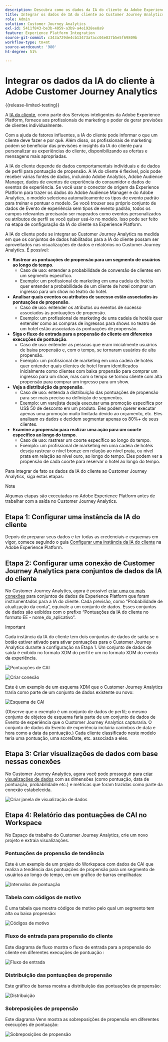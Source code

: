 ```yaml
---
description: Descubra como os dados da IA do cliente da Adobe Experience Platform se integram ao Espaço de trabalho no Customer Journey Analytics.
title: Integrar os dados de IA do cliente ao Customer Journey Analytics
role: Admin
solution: Customer Journey Analytics
exl-id: 5411f843-be3b-4059-a3b9-a4e1928ee8a9
feature: Experience Platform Integration
source-git-commit: c343a729de4cb13473a7acc04e837b5e5f69809b
workflow-type: tm+mt
source-wordcount: '980'
ht-degree: 51%

---
```


# Integrar os dados da IA do cliente à Adobe Customer Journey Analytics

{{release-limited-testing}}

A [IA do cliente](https://experienceleague.adobe.com/docs/experience-platform/intelligent-services/customer-ai/overview.html?lang=pt-BR), como parte dos Serviços inteligentes da Adobe Experience Platform, fornece aos profissionais de marketing o poder de gerar previsões de clientes individualmente.

Com a ajuda de fatores influentes, a IA do cliente pode informar o que um cliente deve fazer e por quê. Além disso, os profissionais de marketing podem se beneficiar das previsões e insights da IA do cliente para personalizar as experiências do cliente, disponibilizando as ofertas e mensagens mais apropriadas.

A IA do cliente depende de dados comportamentais individuais e de dados de perfil para pontuação de propensão. A IA do cliente é flexível, pois pode receber várias fontes de dados, incluindo Adobe Analytics, Adobe Audience Manager, dados de eventos de experiência do consumidor e dados de eventos de experiência. Se você usar o conector de origem da Experience Platform para trazer os dados do Adobe Audience Manager e do Adobe Analytics, o modelo seleciona automaticamente os tipos de evento padrão para treinar e pontuar o modelo. Se você trouxer seu próprio conjunto de dados de Evento de experiência sem tipos de evento padrão, todos os campos relevantes precisarão ser mapeados como eventos personalizados ou atributos de perfil se você quiser usá-lo no modelo. Isso pode ser feito na etapa de configuração da IA do cliente na Experience Platform.

A IA do cliente pode se integrar ao Customer Journey Analytics na medida em que os conjuntos de dados habilitados para a IA do cliente possam ser aproveitados nas visualizações de dados e relatórios no Customer Journey Analytics. É possível:

* **Rastrear as pontuações de propensão para um segmento de usuários ao longo do tempo**.
   * Caso de uso: entender a probabilidade de conversão de clientes em um segmento específico.
   * Exemplo: um profissional de marketing em uma cadeia de hotéis quer entender a probabilidade de um cliente de hotel comprar um ingresso para um show no teatro do hotel.
* **Analisar quais eventos ou atributos de sucesso estão associados às pontuações de propensão**.
   * Caso de uso: entender os atributos ou eventos de sucesso associados às pontuações de propensão.
   * Exemplo: um profissional de marketing de uma cadeia de hotéis quer entender como as compras de ingressos para shows no teatro de um hotel estão associadas às pontuações de propensão.
* **Siga o fluxo de entrada para a propensão do cliente em diferentes execuções de pontuação**.
   * Caso de uso: entender as pessoas que eram inicialmente usuários de baixa propensão e, com o tempo, se tornaram usuários de alta propensão.
   * Exemplo: um profissional de marketing em uma cadeia de hotéis quer entender quais clientes de hotel foram identificados inicialmente como clientes com baixa propensão para comprar um ingresso para um show, mas com o tempo se tornou cliente com alta propensão para comprar um ingresso para um show.
* **Veja a distribuição da propensão**.
   * Caso de uso: entenda a distribuição das pontuações de propensão para ser mais preciso na definição de segmentos.
   * Exemplo: um varejista deseja executar uma promoção específica por US$ 50 de desconto em um produto. Eles podem querer executar apenas uma promoção muito limitada devido ao orçamento, etc. Eles analisam os dados e decidem segmentar apenas os 80%+ de seus clientes.
* **Examine a propensão para realizar uma ação para um coorte específico ao longo do tempo**.
   * Caso de uso: rastrear um coorte específico ao longo do tempo.
   * Exemplo: um profissional de marketing em uma cadeia de hotéis deseja rastrear o nível bronze em relação ao nível prata, ou nível prata em relação ao nível ouro, ao longo do tempo. Eles podem ver a propensão de cada coorte para reservar o hotel ao longo do tempo.

Para integrar de fato os dados da IA do cliente ao Customer Journey Analytics, siga estas etapas:

>[!NOTE]
>
>Algumas etapas são executadas no Adobe Experience Platform antes de trabalhar com a saída no Customer Journey Analytics.


## Etapa 1: Configurar uma instância da IA do cliente

Depois de preparar seus dados e ter todas as credenciais e esquemas em vigor, comece seguindo o guia [Configurar uma instância da IA do cliente](https://experienceleague.adobe.com/docs/experience-platform/intelligent-services/customer-ai/user-guide/configure.html?lang=pt-BR) na Adobe Experience Platform.

## Etapa 2: Configurar uma conexão de Customer Journey Analytics para conjuntos de dados da IA do cliente

No Customer Journey Analytics, agora é possível [criar uma ou mais conexões](/help/connections/create-connection.md) para conjuntos de dados de Experience Platform que foram instrumentados para a IA do cliente. Cada previsão, como “Probabilidade de atualização da conta”, equivale a um conjunto de dados. Esses conjuntos de dados são exibidos com o prefixo “Pontuações da IA do cliente no formato EE - nome_do_aplicativo”.

>[!IMPORTANT]
>
>Cada instância da IA do cliente tem dois conjuntos de dados de saída se o botão estiver ativado para ativar pontuações para o Customer Journey Analytics durante a configuração na Etapa 1. Um conjunto de dados de saída é exibido no formato XDM do perfil e um no formato XDM do evento da experiência.

![Pontuações de CAI](assets/cai-scores.png)

![Criar conexão](assets/create-conn.png)

Este é um exemplo de um esquema XDM que o Customer Journey Analytics traria como parte de um conjunto de dados existente ou novo:

![Esquema de CAI](assets/cai-schema.png)

(Observe que o exemplo é um conjunto de dados de perfil; o mesmo conjunto de objetos de esquema faria parte de um conjunto de dados de Evento de experiência que o Customer Journey Analytics capturaria. O conjunto de dados do Evento de experiência incluiria carimbos de data e hora como a data da pontuação.) Cada cliente classificado neste modelo teria uma pontuação, uma scoreDate, etc. associada a eles.

## Etapa 3: Criar visualizações de dados com base nessas conexões

No Customer Journey Analytics, agora você pode prosseguir para [criar visualizações de dados](/help/data-views/create-dataview.md) com as dimensões (como pontuação, data de pontuação, probabilidade etc.) e métricas que foram trazidas como parte da conexão estabelecida.

![Criar janela de visualização de dados](assets/create-dataview.png)

## Etapa 4: Relatório das pontuações de CAI no Workspace

No Espaço de trabalho do Customer Journey Analytics, crie um novo projeto e extraia visualizações.

### Pontuações de propensão de tendência

Este é um exemplo de um projeto do Workspace com dados de CAI que realiza a tendência das pontuações de propensão para um segmento de usuários ao longo do tempo, em &#x200B;um gráfico de barras empilhadas:

![Intervalos de pontuação](assets/workspace-scores.png)

### Tabela com códigos de motivo

É uma tabela que mostra códigos de motivo pelo qual um segmento tem alta ou baixa propensão:

![Códigos de motivo](assets/reason-codes.png)

### Fluxo de entrada para propensão do cliente

Este diagrama de fluxo mostra o fluxo de entrada para a propensão do cliente em diferentes execuções de pontuação &#x200B;:

![Fluxo de entrada](assets/flow.png)

### Distribuição das pontuações de propensão

Este gráfico de barras mostra a distribuição das pontuações de propensão:

![Distribuição](assets/distribution.png)

### Sobreposições de propensão

Este diagrama Venn mostra as sobreposições de propensão em diferentes execuções de pontuação:

![Sobreposições de propensão](assets/venn.png)
